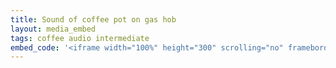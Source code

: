 ```yaml
---
title: Sound of coffee pot on gas hob
layout: media_embed
tags: coffee audio intermediate
embed_code: '<iframe width="100%" height="300" scrolling="no" frameborder="no" allow="autoplay" src="https://w.soundcloud.com/player/?url=https%3A//api.soundcloud.com/tracks/1172537086&color=%23ff5500&auto_play=false&hide_related=false&show_comments=true&show_user=true&show_reposts=false&show_teaser=true&visual=true"></iframe><div style="font-size: 10px; color: #cccccc;line-break: anywhere;word-break: normal;overflow: hidden;white-space: nowrap;text-overflow: ellipsis; font-family: Interstate,Lucida Grande,Lucida Sans Unicode,Lucida Sans,Garuda,Verdana,Tahoma,sans-serif;font-weight: 100;"><a href="https://soundcloud.com/user-210244484" title="Daniel Allington" target="_blank" style="color: #cccccc; text-decoration: none;">Daniel Allington</a> · <a href="https://soundcloud.com/user-210244484/coffee-audio" title="Coffee audio" target="_blank" style="color: #cccccc; text-decoration: none;">Coffee audio</a></div>'
---
```

